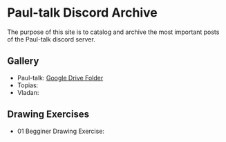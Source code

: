 # Paul-talk Discord Archive
The purpose of this site is to catalog and archive the most important posts of the Paul-talk discord server.

## Gallery
* Paul-talk: [Google Drive Folder](https://drive.google.com/drive/folders/1w1x_44ukSvgYyMuDaVicCrjo03WmpoUg?usp=sharing)
* Topias:
* Vladan: 

## Drawing Exercises
* 01 Begginer Drawing Exercise: 
